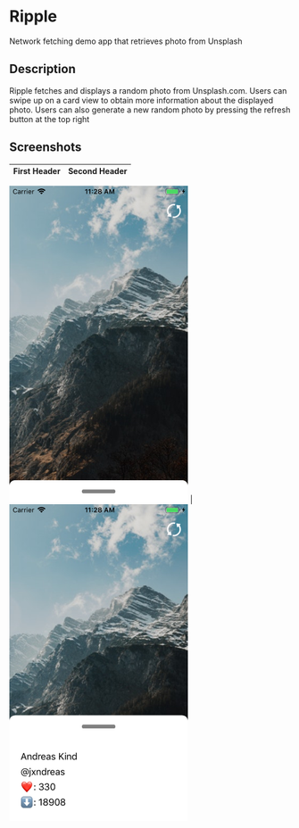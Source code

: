 # Ripple
Network fetching demo app that retrieves photo from Unsplash

## Description
Ripple fetches and displays a random photo from Unsplash.com. Users can swipe up on a card view to obtain more information about the displayed photo.
Users can also generate a new random photo by pressing the refresh button at the top right

## Screenshots



First Header | Second Header
------------ | -------------
<img src="https://github.com/dumlaoj/Ripple/blob/master/Ripple%20Screenshots/Ripple-Screenshot.png" width="320" height="568">
 | <img src="https://github.com/dumlaoj/Ripple/blob/master/Ripple%20Screenshots/Ripple-Screenshot2.png" width="320" height="568">
